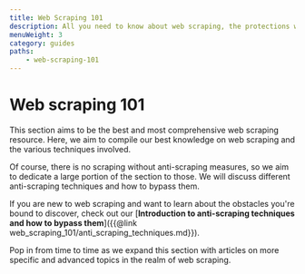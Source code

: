 ```yaml
---
title: Web Scraping 101
description: All you need to know about web scraping, the protections websites employ to prevent it, and how to bypass them.
menuWeight: 3
category: guides
paths:
    - web-scraping-101
---
```


# Web scraping 101

This section aims to be the best and most comprehensive web scraping resource. Here, we aim to compile our best knowledge on web scraping and the various techniques involved.

Of course, there is no scraping without anti-scraping measures, so we aim to dedicate a large portion of the section to those. We will discuss different anti-scraping techniques and how to bypass them.

If you are new to web scraping and want to learn about the obstacles you're bound to discover, check out our [**Introduction to anti-scraping techniques and how to bypass them**]({{@link web_scraping_101/anti_scraping_techniques.md}}).

Pop in from time to time as we expand this section with articles on more specific and advanced topics in the realm of web scraping.
